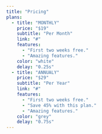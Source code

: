 ```yaml
---
title: "Pricing"
plans:
  - title: "MONTHLY"
    price: "$19"
    subtitle: "Per Month"
    link: "#"
    features:
      - "First two weeks free."
      - "Amazing features."
    color: "white"
    delay: "0.25s"
  - title: "ANNUALY"
    price: "$29"
    subtitle: "Per Year"
    link: "#"
    features:
      - "First two weeks free."
      - "Save 45% with this plan."
      - "Amazing features."
    color: "grey"
    delay: "0.75s"
---
```

